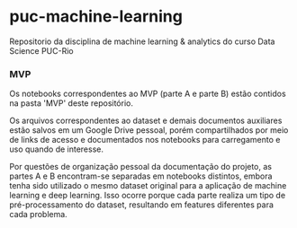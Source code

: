 # puc-machine-learning
Repositorio da disciplina de machine learning &amp; analytics do curso Data Science PUC-Rio

### MVP
Os notebooks correspondentes ao MVP (parte A e parte B) estão contidos na pasta 'MVP' deste repositório.

Os arquivos correspondentes ao dataset e demais documentos auxiliares estão salvos em um Google Drive pessoal, porém compartilhados por meio de links de acesso e documentados nos notebooks para carregamento e uso quando de interesse.

Por questões de organização pessoal da documentação do projeto, as partes A e B encontram-se separadas em notebooks distintos, embora tenha sido utilizado o mesmo dataset original para a aplicação de machine learning e deep learning. Isso ocorre porque cada parte realiza um tipo de pré-processamento do dataset, resultando em features diferentes para cada problema. 